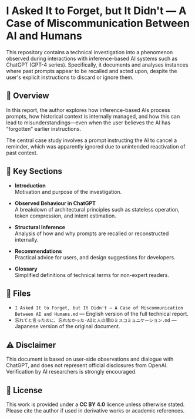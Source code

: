# I Asked It to Forget, but It Didn't — A Case of Miscommunication Between AI and Humans

This repository contains a technical investigation into a phenomenon observed during interactions with inference-based AI systems such as ChatGPT (GPT-4 series). Specifically, it documents and analyses instances where past prompts appear to be recalled and acted upon, despite the user's explicit instructions to discard or ignore them.

## 📌 Overview

In this report, the author explores how inference-based AIs process prompts, how historical context is internally managed, and how this can lead to misunderstandings—even when the user believes the AI has “forgotten” earlier instructions.

The central case study involves a prompt instructing the AI to cancel a reminder, which was apparently ignored due to unintended reactivation of past context.

## 🧠 Key Sections

- **Introduction**  
  Motivation and purpose of the investigation.

- **Observed Behaviour in ChatGPT**  
  A breakdown of architectural principles such as stateless operation, token compression, and intent estimation.

- **Structural Inference**  
  Analysis of how and why prompts are recalled or reconstructed internally.

- **Recommendations**  
  Practical advice for users, and design suggestions for developers.

- **Glossary**  
  Simplified definitions of technical terms for non-expert readers.

## 📂 Files

- `I Asked It to Forget, but It Didn't — A Case of Miscommunication Between AI and Humans.md` — English version of the full technical report.  
- `忘れてと言ったのに、忘れなかった-AIと人の間のミスコミュニケーション.md` — Japanese version of the original document.

## ⚠️ Disclaimer

This document is based on user-side observations and dialogue with ChatGPT, and does not represent official disclosures from OpenAI. Verification by AI researchers is strongly encouraged.

## 📄 License

This work is provided under a **CC BY 4.0** licence unless otherwise stated. Please cite the author if used in derivative works or academic references.
